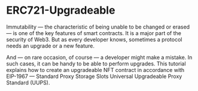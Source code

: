 # ERC721-Upgradeable
Immutability — the characteristic of being unable to be changed or erased — is one of the key features of smart contracts. It is a major part of the security of Web3. But as every developer knows, sometimes a protocol needs an upgrade or a new feature.

And — on rare occasion, of course — a developer might make a mistake. In such cases, it can be handy to be able to perform upgrades. This tutorial explains how to create an upgradeable NFT contract in accordance with EIP-1967 — Standard Proxy Storage Slots Universal Upgradeable Proxy Standard (UUPS).
